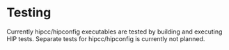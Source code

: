 # Testing

Currently hipcc/hipconfig executables are tested by building and executing HIP tests. Separate tests for hipcc/hipconfig is currently not planned.   
